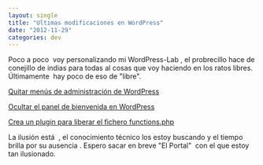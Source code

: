 ```yaml
---
layout: single
title: "Ultimas modificaciones en WordPress"
date: "2012-11-29"
categories: dev
---
```


Poco a poco  voy personalizando mi WordPress-Lab , el probrecillo hace de conejillo de indias para todas al cosas que voy haciendo en los ratos libres. Últimamente  hay poco de eso de "libre".

[Quitar menús de administración de WordPress](https://ayudawordpress.com/quitar-menus-de-administracion-de-wordpress/ "Enlace permanente a Quitar menús de administración de WordPress")

[Ocultar el panel de bienvenida en WordPress](https://ayudawordpress.com/ocultar-el-panel-de-bienvenida-en-wordpress/ "Enlace permanente a Ocultar el panel de bienvenida en WordPress")

[Crea un plugin para liberar el fichero functions.php](https://ayudawordpress.com/crea-un-plugin-para-liberar-el-fichero-functions-php/ "Enlace permanente a Crea un plugin para liberar el fichero functions.php")

La ilusión está  , el conocimiento técnico los estoy buscando y el tiempo brilla por su ausencia . Espero sacar en breve "El Portal"  con el que estoy tan ilusionado.

